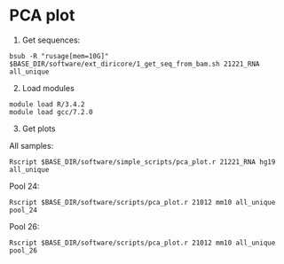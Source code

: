 # PCA plot

1. Get sequences: 

```
bsub -R "rusage[mem=10G]" $BASE_DIR/software/ext_diricore/1_get_seq_from_bam.sh 21221_RNA all_unique
```

2. Load modules

```
module load R/3.4.2
module load gcc/7.2.0
```

3. Get plots

All samples: 

```
Rscript $BASE_DIR/software/simple_scripts/pca_plot.r 21221_RNA hg19 all_unique
```

Pool 24: 

```
Rscript $BASE_DIR/software/scripts/pca_plot.r 21012 mm10 all_unique pool_24
```

Pool 26: 

```
Rscript $BASE_DIR/software/scripts/pca_plot.r 21012 mm10 all_unique pool_26
```
